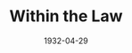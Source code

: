 ---
title: Within the Law
date: 1932-04-29
closing_date:
layout: productions
playbill:
Theatre: Theatre Jacksonville
cast:
- Anges Lynch: Agnes Towers
- Eddie Griggs: Carl Cesery
- Richard Gilder: Charlie Tutewiler
- Helen Morris: Dorothy Black
- William Irwin: Edward Goodman
- Williams: Eugene LeaMond
- Chicago Red: Harry Lewis
- Edward Gilder: Isaac Peiser
- Dan: J.W. Randolph
- Mary Turner: Justine Rehnborg
- Thompson: Louis Huff
- Fannie: Margaret Devlin
- Det. Sergt Cassidy: Martin S. Fabian
- Sarah: Olive Rosenquist
- Tom Dacey: Perry Teeple
- Joe Garson: Philip Devlin
- George Demarest: Philip S. May
- Thomas: Sidney Clark
- Smithson: Stokes Perry
- Police Inspector Burke: F.W. Armbuster
crew:
- Director: F.W. Armbuster
understudies:
orchestra:
---